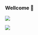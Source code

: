 ### Wellcome  👋
![](https://komarev.com/ghpvc/?username=your-github-username)


![](https://github-profile-trophy.vercel.app/?username=ryo-ma&theme=flat)
